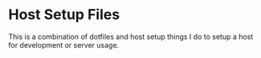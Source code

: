 # Host Setup Files

This is a combination of dotfiles and host setup things I do to setup a
host for development or server usage.
